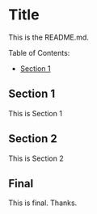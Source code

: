 # Title

This is the README.md.

Table of Contents:

- [Section 1](#Section-1)


## Section 1

This is Section 1



## Section 2

This is Section 2


## Final

This is final. Thanks.
